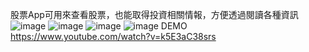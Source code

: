 股票App可用來查看股票，也能取得投資相關情報，方便透過閱讀各種資訊
![image](https://github.com/user-attachments/assets/1a61865d-3973-470c-97d0-5acda2f859e9)
![image](https://github.com/user-attachments/assets/a566336e-eb05-4ade-909f-d3f1156cd1c8)
![image](https://github.com/user-attachments/assets/4da5a3f6-9a14-4941-bca2-c8d5c5214bfe)
![image](https://github.com/user-attachments/assets/c6d1663a-2073-4782-b5ea-66c43fefadf3)
DEMO https://www.youtube.com/watch?v=k5E3aC38srs
